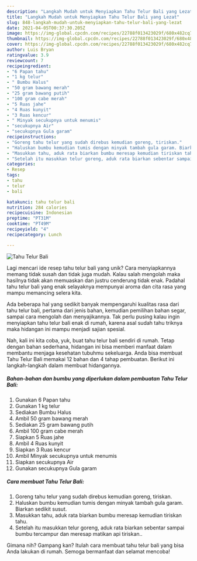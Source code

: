 ```yaml
---
description: "Langkah Mudah untuk Menyiapkan Tahu Telur Bali yang Lezat"
title: "Langkah Mudah untuk Menyiapkan Tahu Telur Bali yang Lezat"
slug: 848-langkah-mudah-untuk-menyiapkan-tahu-telur-bali-yang-lezat
date: 2021-04-05T00:37:30.205Z
image: https://img-global.cpcdn.com/recipes/22788f013423029f/680x482cq70/tahu-telur-bali-foto-resep-utama.jpg
thumbnail: https://img-global.cpcdn.com/recipes/22788f013423029f/680x482cq70/tahu-telur-bali-foto-resep-utama.jpg
cover: https://img-global.cpcdn.com/recipes/22788f013423029f/680x482cq70/tahu-telur-bali-foto-resep-utama.jpg
author: Luis Bryan
ratingvalue: 3.9
reviewcount: 7
recipeingredient:
- "6 Papan tahu"
- "1 kg telur"
- " Bumbu Halus"
- "50 gram bawang merah"
- "25 gram bawang putih"
- "100 gram cabe merah"
- "5 Ruas jahe"
- "4 Ruas kunyit"
- "3 Ruas kencur"
- " Minyak secukupnya untuk menumis"
- "secukupnya Air"
- "secukupnya Gula garam"
recipeinstructions:
- "Goreng tahu telur yang sudah direbus kemudian goreng, tiriskan."
- "Haluskan bumbu kemudian tumis dengan minyak tambah gula garam. Biarkan sedikit susut."
- "Masukkan tahu, aduk rata biarkan bumbu meresap kemudian tiriskan tahu."
- "Setelah itu masukkan telur goreng, aduk rata biarkan sebentar sampai bumbu tercampur dan meresap matikan api tiriskan.."
categories:
- Resep
tags:
- tahu
- telur
- bali

katakunci: tahu telur bali 
nutrition: 284 calories
recipecuisine: Indonesian
preptime: "PT31M"
cooktime: "PT49M"
recipeyield: "4"
recipecategory: Lunch

---
```



![Tahu Telur Bali](https://img-global.cpcdn.com/recipes/22788f013423029f/680x482cq70/tahu-telur-bali-foto-resep-utama.jpg)

Lagi mencari ide resep tahu telur bali yang unik? Cara menyiapkannya memang tidak susah dan tidak juga mudah. Kalau salah mengolah maka hasilnya tidak akan memuaskan dan justru cenderung tidak enak. Padahal tahu telur bali yang enak selayaknya mempunyai aroma dan cita rasa yang mampu memancing selera kita.

Ada beberapa hal yang sedikit banyak mempengaruhi kualitas rasa dari tahu telur bali, pertama dari jenis bahan, kemudian pemilihan bahan segar, sampai cara mengolah dan menyajikannya. Tak perlu pusing kalau ingin menyiapkan tahu telur bali enak di rumah, karena asal sudah tahu triknya maka hidangan ini mampu menjadi sajian spesial.




Nah, kali ini kita coba, yuk, buat tahu telur bali sendiri di rumah. Tetap dengan bahan sederhana, hidangan ini bisa memberi manfaat dalam membantu menjaga kesehatan tubuhmu sekeluarga. Anda bisa membuat Tahu Telur Bali memakai 12 bahan dan 4 tahap pembuatan. Berikut ini langkah-langkah dalam membuat hidangannya.

<!--inarticleads1-->

##### Bahan-bahan dan bumbu yang diperlukan dalam pembuatan Tahu Telur Bali:

1. Gunakan 6 Papan tahu
1. Gunakan 1 kg telur
1. Sediakan  Bumbu Halus
1. Ambil 50 gram bawang merah
1. Sediakan 25 gram bawang putih
1. Ambil 100 gram cabe merah
1. Siapkan 5 Ruas jahe
1. Ambil 4 Ruas kunyit
1. Siapkan 3 Ruas kencur
1. Ambil  Minyak secukupnya untuk menumis
1. Siapkan secukupnya Air
1. Gunakan secukupnya Gula garam




<!--inarticleads2-->

##### Cara membuat Tahu Telur Bali:

1. Goreng tahu telur yang sudah direbus kemudian goreng, tiriskan.
1. Haluskan bumbu kemudian tumis dengan minyak tambah gula garam. Biarkan sedikit susut.
1. Masukkan tahu, aduk rata biarkan bumbu meresap kemudian tiriskan tahu.
1. Setelah itu masukkan telur goreng, aduk rata biarkan sebentar sampai bumbu tercampur dan meresap matikan api tiriskan..




Gimana nih? Gampang kan? Itulah cara membuat tahu telur bali yang bisa Anda lakukan di rumah. Semoga bermanfaat dan selamat mencoba!

